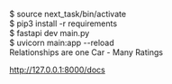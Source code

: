 $ source next_task/bin/activate <br>
$ pip3 install -r requirements <br>
$ fastapi dev main.py <br>
$ uvicorn main:app --reload <br>
Relationships are one Car - Many Ratings <br>

http://127.0.0.1:8000/docs  <br>

